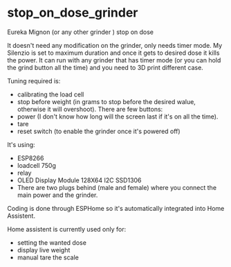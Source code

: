 # stop_on_dose_grinder
Eureka Mignon (or any other grinder ) stop on dose 

It doesn't need any modification on the grinder, only needs timer mode. 
My Silenzio is set to maximum duration and once it gets to desired dose it kills the power. 
It can run with any grinder that has timer mode (or you can hold the grind button all the time) and you need to 3D print different case. 

Tuning required is:
  - calibrating the load cell
  - stop before weight (in grams to stop before the desired walue, otherwise it will overshoot). 
There are few buttons:
  - power (I don't know how long will the screen last if it's on all the time). 
  - tare 
  - reset switch (to enable the grinder once it's powered off)
  
It's using:
  - ESP8266
  - loadcell 750g
  - relay 
  - OLED Display Module 128X64 I2C SSD1306
  - There are two plugs behind (male and female) where you connect the main power and the grinder. 

Coding is done through ESPHome so it's automatically integrated into Home Assistent. 

Home assistent is currently used only for:  
  - setting the wanted dose
  - display live weight
  - manual tare the scale
  
